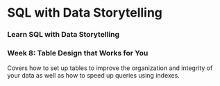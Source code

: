 # SQL with Data Storytelling
### Learn SQL with Data Storytelling

### Week 8: Table Design that Works for You

Covers how to set up tables to improve the organization and integrity of your data as well as how to speed up queries using indexes.




